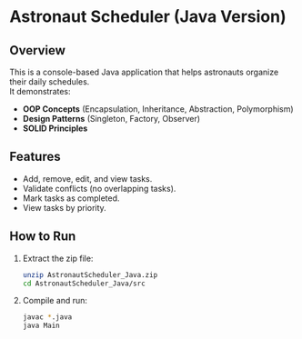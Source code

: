 # Astronaut Scheduler (Java Version)

## Overview
This is a console-based Java application that helps astronauts organize their daily schedules.  
It demonstrates:
- **OOP Concepts** (Encapsulation, Inheritance, Abstraction, Polymorphism)
- **Design Patterns** (Singleton, Factory, Observer)
- **SOLID Principles**

## Features
- Add, remove, edit, and view tasks.
- Validate conflicts (no overlapping tasks).
- Mark tasks as completed.
- View tasks by priority.

## How to Run
1. Extract the zip file:
   ```bash
   unzip AstronautScheduler_Java.zip
   cd AstronautScheduler_Java/src
   ```

2. Compile and run:
   ```bash
   javac *.java
   java Main
   ```

